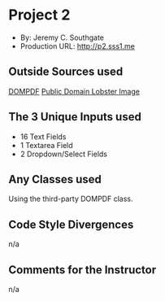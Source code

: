 # Project 2
+ By: Jeremy C. Southgate
+ Production URL: <http://p2.sss1.me>


## Outside Sources used
[DOMPDF](https://github.com/dompdf/dompdf)
[Public Domain Lobster Image](http://www.freestockphotos.biz/stockphoto/10677)

## The 3 Unique Inputs used
+ 16 Text Fields
+ 1 Textarea Field
+ 2 Dropdown/Select Fields


## Any Classes used
Using the third-party DOMPDF class.


## Code Style Divergences
n/a


## Comments for the Instructor
n/a
